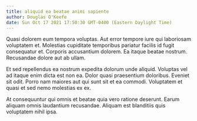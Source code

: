 ```yaml
---
title: aliquid ea beatae animi sapiente
author: Douglas O'Keefe
date: Sun Oct 17 2021 17:50:30 GMT-0400 (Eastern Daylight Time)
---
```

Quasi dolorem eum tempora voluptas. Aut error tempore iure qui laboriosam voluptatem et. Molestias cupiditate temporibus pariatur facilis id fugit consequatur et. Corporis accusantium dolorem. Ea itaque beatae nostrum. Recusandae dolore aut ab ullam.

 Et sed repellendus ea nostrum expedita dolorum unde aliquid. Voluptas vel ad itaque enim dicta est non ea. Dolor quasi praesentium doloribus. Eveniet sit odit. Porro nam maiores aut qui sunt sit et ea commodi. Voluptatem et quasi et sed nemo molestias ex ex.

 At consequuntur qui omnis et beatae quia vero ratione deserunt. Earum aliquam omnis laudantium recusandae. Aliquam est blanditiis quis voluptatem nihil ipsa.